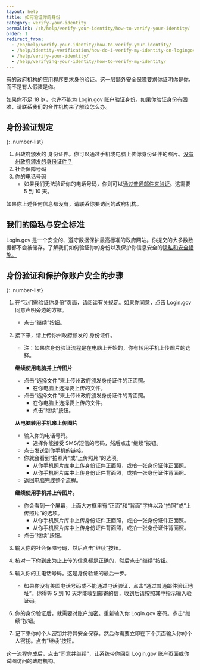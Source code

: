 ```yaml
---
layout: help
title: 如何验证你的身份
category: verify-your-identity
permalink: /zh/help/verify-your-identity/how-to-verify-your-identity/
order: 1
redirect_from:
  - /en/help/verify-your-identity/how-to-verify-your-identity/
  - /help/identity-verification/how-do-i-verify-my-identity-on-logingov/
  - /help/verify-your-identity/
  - /help/verifying-your-identity/how-to-verify-my-identity/
---
```


有的政府机构的应用程序要求身份验证。这一层额外安全保障要求你证明你是你，而不是有人假装是你。

如果你不足 18 岁，也许不能为 Login.gov 账户验证身份。如果你验证身份有困难，请联系我们的合作机构来了解该怎么办。

## 身份验证规定

{: .number-list}

1. 州政府颁发的 身份证件。你可以通过手机或电脑上传你身份证件的照片。[没有州政府颁发的身份证件？](/help/verify-your-identity/accepted-state-issued-identification/)
2. 社会保障号码
3. 你的电话号码
   * 如果我们无法验证你的电话号码，你则可以[通过普通邮件来验证](/help/verify-your-identity/verify-your-address-by-mail/)。这需要 5 到 10 天。

如果你上述任何信息都没有，请联系你要访问的政府机构。

## 我们的隐私与安全标准
Login.gov 是一个安全的、遵守数据保护最高标准的政府网站。你提交的大多数数据都不会被储存。了解我们如何验证你的身份以及保护你信息安全的[隐私和安全措施。](/policy/)

## 身份验证和保护你账户安全的步骤

{: .number-list}
1. 在“我们需验证你身份”页面，请阅读有关规定。如果你同意，点击 Login.gov 同意声明旁边的方框。   
   * 点击“继续”按钮。
2. 接下来，请上传你州政府颁发的 身份证件。
   
   * 注：如果你身份验证流程是在电脑上开始的，你有转用手机上传图片的选择。
   
   **继续使用电脑并上传图片**
   
   * 点击“选择文件”来上传州政府颁发身份证件的正面照。
     * 在你电脑上选择要上传的文件。
   * 点击“选择文件”来上传州政府颁发身份证件的背面照。
     * 在你电脑上选择要上传的文件。
     * 点击“继续”按钮。
   
   **从电脑转用手机来上传图片**
   
   * 输入你的电话号码。
     * 选择你能接受 SMS/短信的号码，然后点击“继续”按钮。
   * 点击发送到你手机的链接。
   * 你就会看到“拍照片”或“上传照片”的选项。
     * 从你手机照片库中上传身份证件正面照，或拍一张身份证件正面照。
     * 从你手机照片库中上传身份证件背面照，或拍一张身份证件背面照。
   * 返回电脑完成整个流程。
   
   **继续使用手机并上传图片。**
   
   * 你会看到一个屏幕，上面大方框里有“正面”和“背面”字样以及“拍照”或“上传照片”的选项。
     * 从你手机照片库中上传身份证件正面照，或拍一张身份证件正面照。
     * 从你手机照片库中上传身份证件背面照，或拍一张身份证件背面照。
   * 点击“继续”按钮。
3. 输入你的社会保障号码，然后点击“继续”按钮。
4. 核对一下你到此为止上传的信息都是正确的，然后点击“继续”按钮。
5. 输入你的主电话号码。这是身份验证的最后一步。   
   * 如果你没有美国电话号码或不能通过电话验证，点击“通过普通邮件验证地址”。你得等 5 到 10 天才能收到邮寄的信，收到后请按照其中指示输入验证码。
6. 你的身份验证后，就需要对账户加密。重新输入你 Login.gov 密码。点击“继续”按钮。
7. 记下来你的个人密钥并将其安全保存。然后你需要立即在下个页面输入你的个人密钥。点击“继续”按钮。

这一流程完成后，点击“同意并继续”，让系统带你回到 Login.gov 账户页面或你试图访问的政府机构。
